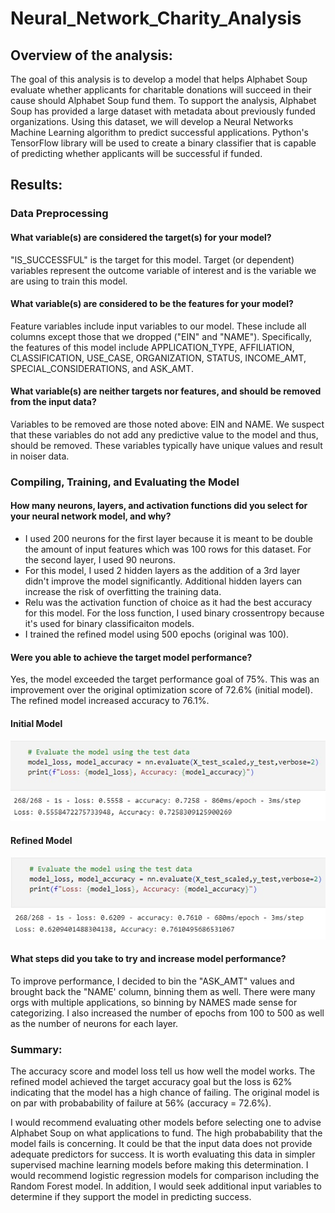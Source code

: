 # Neural_Network_Charity_Analysis

## Overview of the analysis: 
The goal of this analysis is to develop a model that helps Alphabet Soup evaluate whether applicants for charitable donations will succeed in their cause should Alphabet Soup fund them. To support the analysis, Alphabet Soup has provided a large dataset with metadata about previously funded organizations. Using this dataset, we will develop a Neural Networks Machine Learning algorithm to predict successful applications. Python's TensorFlow library will be used to create a binary classifier that is capable of predicting whether applicants will be successful if funded.

## Results:

### Data Preprocessing
#### What variable(s) are considered the target(s) for your model?
"IS_SUCCESSFUL" is the target for this model. Target (or dependent) variables represent the outcome variable of interest and is the variable we are using to train this model.

#### What variable(s) are considered to be the features for your model?
Feature variables include input variables to our model. These include all columns except those that we dropped ("EIN" and "NAME"). Specifically, the features of this model include APPLICATION_TYPE, AFFILIATION, CLASSIFICATION, USE_CASE, ORGANIZATION, STATUS, INCOME_AMT, SPECIAL_CONSIDERATIONS, and ASK_AMT.

#### What variable(s) are neither targets nor features, and should be removed from the input data?
Variables to be removed are those noted above: EIN and NAME. We suspect that these variables do not add any predictive value to the model and thus, should be removed. These variables typically have unique values and result in noiser data.

### Compiling, Training, and Evaluating the Model

#### How many neurons, layers, and activation functions did you select for your neural network model, and why?
- I used 200 neurons for the first layer because it is meant to be double the amount of input features which was 100 rows for this dataset. For the second layer, I used 90 neurons.
- For this model, I used 2 hidden layers as the addition of a 3rd layer didn't improve the model significantly. Additional hidden layers can increase the risk of overfitting the training data.
- Relu was the activation function of choice as it had the best accuracy for this model. For the loss function, I used binary crossentropy because it's used for binary classificaiton models.
- I trained the refined model using 500 epochs (original was 100).

#### Were you able to achieve the target model performance?
Yes, the model exceeded the target performance goal of 75%. This was an improvement over the original optimization score of 72.6% (initial model). The refined model increased accuracy to 76.1%. 

#### Initial Model
![image](Images\model1.jpg)

#### Refined Model
![image](Images\model2.jpg)

#### What steps did you take to try and increase model performance?
To improve performance, I decided to bin the "ASK_AMT" values and brought back the "NAME' column, binning them as well. There were many orgs with multiple applications, so binning by NAMES made sense for categorizing. I also increased the number of epochs from 100 to 500 as well as the number of neurons for each layer.

### Summary: 

The accuracy score and model loss tell us how well the model works. The refined model achieved the target accuracy goal but the loss is 62% indicating that the model has a high chance of failing. The original model is on par with probabability of failure at 56% (accuracy = 72.6%).

I would recommend evaluating other models before selecting one to advise Alphabet Soup on what applications to fund. The high probabability that the model fails is concerning. It could be that the input data does not provide adequate predictors for success. It is worth evaluating this data in simpler supervised machine learning models before making this determination. I would recommend logistic regression models for comparison including the Random Forest model. In addition, I would seek additional input variables to determine if they support the model in predicting success. 
